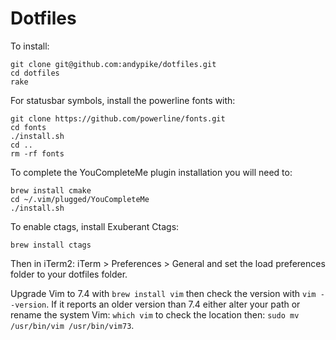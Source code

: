 # Dotfiles

To install:

```
git clone git@github.com:andypike/dotfiles.git
cd dotfiles
rake
```

For statusbar symbols, install the powerline fonts with:

```
git clone https://github.com/powerline/fonts.git
cd fonts
./install.sh
cd ..
rm -rf fonts
```

To complete the YouCompleteMe plugin installation you will need to:

```
brew install cmake
cd ~/.vim/plugged/YouCompleteMe
./install.sh
```

To enable ctags, install Exuberant Ctags:

```
brew install ctags
```

Then in iTerm2: iTerm > Preferences > General and set the load preferences
folder to your dotfiles folder.

Upgrade Vim to 7.4 with `brew install vim` then check the version with
`vim --version`. If it reports an older version than 7.4 either alter your path
or rename the system Vim: `which vim` to check the location then:
`sudo mv /usr/bin/vim /usr/bin/vim73`.
